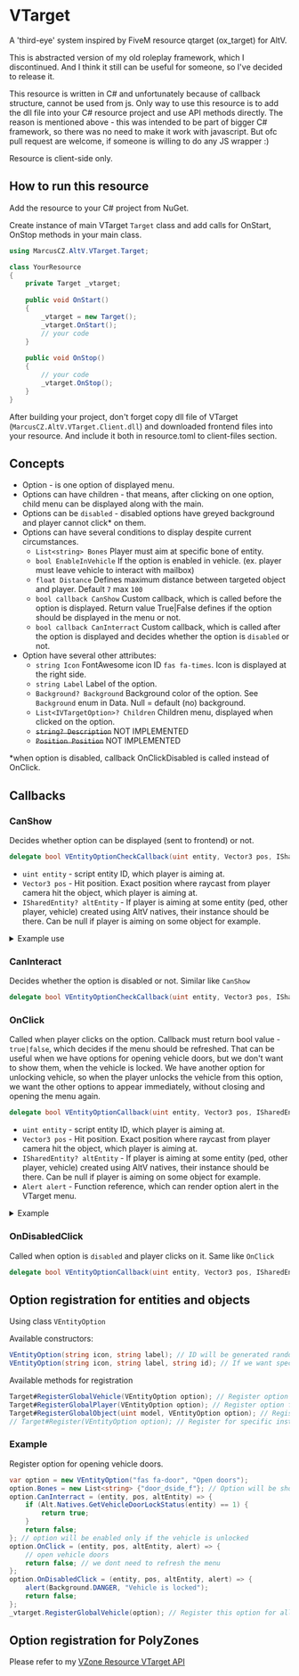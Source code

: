 ﻿# VTarget

A 'third-eye' system inspired by FiveM resource qtarget (ox_target) for AltV.

This is abstracted version of my old roleplay framework, which I discontinued. And I think it still can be useful for someone, so I've decided to release it.

This resource is written in C# and unfortunately because of callback structure, cannot be used from js. Only way to use this resource is to add the dll file into your C# resource project and use API methods directly. The reason is mentioned above - this was intended to be part of bigger C# framework, so there was no need to make it work with javascript. But ofc pull request are welcome, if someone is willing to do any JS wrapper :)

Resource is client-side only.

## How to run this resource

Add the resource to your C# project from NuGet.

Create instance of main VTarget `Target` class and add calls for OnStart, OnStop methods in your main class.

```C#
using MarcusCZ.AltV.VTarget.Target;

class YourResource
{
    private Target _vtarget;
    
    public void OnStart()
    {
        _vtarget = new Target();
        _vtarget.OnStart();
        // your code
    }
    
    public void OnStop()
    {
        // your code
        _vtarget.OnStop();
    }
}
```

After building your project, don't forget copy dll file of VTarget (`MarcusCZ.AltV.VTarget.Client.dll`) and downloaded frontend files into your resource. And include it both in resource.toml to client-files section.

## Concepts

- Option - is one option of displayed menu.
- Options can have children - that means, after clicking on one option, child menu can be displayed along with the main.
- Options can be `disabled` - disabled options have greyed background and player cannot click* on them.
- Options can have several conditions to display despite current circumstances.
  - `List<string> Bones` Player must aim at specific bone of entity.
  - `bool EnableInVehicle` If the option is enabled in vehicle. (ex. player must leave vehicle to interact with mailbox)
  - `float Distance` Defines maximum distance between targeted object and player. Default `7` max `100`
  - `bool callback CanShow` Custom callback, which is called before the option is displayed. Return value True|False defines if the option should be displayed in the menu or not.
  - `bool callback CanInterract` Custom callback, which is called after the option is displayed and decides whether the option is `disabled` or not.
- Option have several other attributes:
  - `string Icon` FontAwesome icon ID `fas fa-times`. Icon is displayed at the right side.
  - `string Label` Label of the option.
  - `Background? Background` Background color of the option. See `Background` enum in Data. Null = default (no) background.
  - `List<IVTargetOption>? Children` Children menu, displayed when clicked on the option.
  - ~~`string? Description`~~ NOT IMPLEMENTED
  - ~~`Position Position`~~ NOT IMPLEMENTED

*when option is disabled, callback OnClickDisabled is called instead of OnClick.
## Callbacks

### CanShow

Decides whether option can be displayed (sent to frontend) or not.

```c#
delegate bool VEntityOptionCheckCallback(uint entity, Vector3 pos, ISharedEntity? altEntity)
```

- `uint entity` - script entity ID, which player is aiming at.
- `Vector3 pos` - Hit position. Exact position where raycast from player camera hit the object, which player is aiming at.
- `ISharedEntity? altEntity` - If player is aiming at some entity (ped, other player, vehicle) created using AltV natives, their instance should be there. Can be null if player is aiming on some object for example.

<details>
  <summary>Example use</summary>

Display option only if the vehicle is unlocked.

  ```csharp
  // option will be displayed only when the vehicle is unlocked
  someDoorOption.CanShow = (entity, pos, altEntity) => {
    if (Alt.Natives.GetVehicleDoorLockStatus(entity) == 1) {
        return true;
    }
    return false;
  };    
  ```
</details>

### CanInteract
Decides whether the option is disabled or not. Similar like `CanShow`

````csharp
delegate bool VEntityOptionCheckCallback(uint entity, Vector3 pos, ISharedEntity? altEntity)
````

### OnClick
Called when player clicks on the option. Callback must return bool value - ``true|false``, which decides if the menu should be refreshed. That can be useful when we have options for opening vehicle doors, but we don't want to show them, when the vehicle is locked. We have another option for unlocking vehicle, so when the player unlocks the vehicle from this option, we want the other options to appear immediately, without closing and opening the menu again.

```csharp
delegate bool VEntityOptionCallback(uint entity, Vector3 pos, ISharedEntity? altEntity, Alert alert);
```
- `uint entity` - script entity ID, which player is aiming at.
- `Vector3 pos` - Hit position. Exact position where raycast from player camera hit the object, which player is aiming at.
- `ISharedEntity? altEntity` - If player is aiming at some entity (ped, other player, vehicle) created using AltV natives, their instance should be there. Can be null if player is aiming on some object for example.
- `Alert alert` - Function reference, which can render option alert in the VTarget menu.

<details>
  <summary>Example</summary>

If the vehicle is locked, unlock it, render alert and refresh the menu, so new options which were hidden until now, can show without reopening the menu.

  ```csharp
  // Option for unlocking vehicle
  option.OnClick = (entity, pos, altEntity, alert) => {
    if (Alt.Natives.GetVehicleDoorLockStatus(entity) != 1) { // If vehicle is locked
        Alt.Natives.SetVehicleDoorsLocked(entity, 1); // Unlock vehicle
        alert(Background.SUCCESS, "Vehicle was unlocked"); // Render alert with green background
        return true; // We want to refresh the menu
    }
    
    return false; // Vehicle is not locked, do nothing.
  };    
  ```
</details>

### OnDisabledClick
Called when option is ``disabled`` and player clicks on it. Same like `OnClick`

```csharp
delegate bool VEntityOptionCallback(uint entity, Vector3 pos, ISharedEntity? altEntity, Alert alert);
```

## Option registration for entities and objects

Using class `VEntityOption`

Available constructors:
```csharp
VEntityOption(string icon, string label); // ID will be generated random.
VEntityOption(string icon, string label, string id); // If we want specify ID.
```

Available methods for registration
```csharp
Target#RegisterGlobalVehicle(VEntityOption option); // Register option for all vehicles
Target#RegisterGlobalPlayer(VEntityOption option); // Register option for all players
Target#RegisterGlobalObject(uint model, VEntityOption option); // Register option for all objects with specified model.
// Target#Register(VEntityOption option); // Register for specific instance of AltV entity NOT IMPLEMENTED
```

### Example

Register option for opening vehicle doors.
```csharp
var option = new VEntityOption("fas fa-door", "Open doors");
option.Bones = new List<string> {"door_dside_f"}; // Option will be shown only if player aims at vehicle door.
option.CanInterract = (entity, pos, altEntity) => {
    if (Alt.Natives.GetVehicleDoorLockStatus(entity) == 1) {
        return true;
    }
    return false;
}; // option will be enabled only if the vehicle is unlocked
option.OnClick = (entity, pos, altEntity, alert) => {
    // open vehicle doors
    return false; // we dont need to refresh the menu
};
option.OnDisabledClick = (entity, pos, altEntity, alert) => {
    alert(Background.DANGER, "Vehicle is locked"); 
    return false;
};
_vtarget.RegisterGlobalVehicle(option); // Register this option for all vehicles
```

## Option registration for PolyZones

Please refer to my [VZone Resource VTarget API](https://github.com/marekvac/AltV-VZones/tree/master/MarcusCZ.AltV.VZones.Client.VTargetAPI)